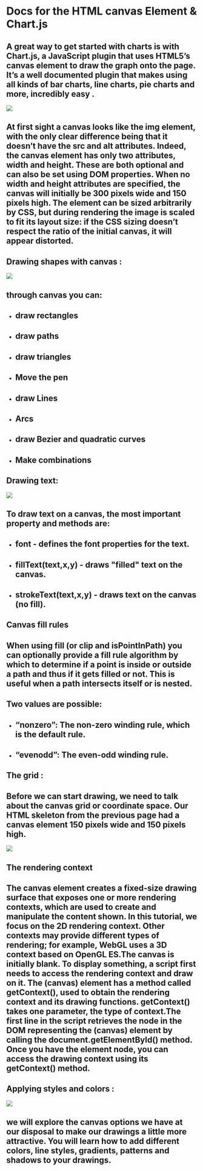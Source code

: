 # **Docs for the HTML canvas Element & Chart.js**

## **A great way to get started with charts is with Chart.js, a JavaScript plugin that uses HTML5’s canvas element to draw the graph onto the page. It’s a well documented plugin that makes using all kinds of bar charts, line charts, pie charts and more, incredibly easy .**
![](https://miro.medium.com/max/760/1*Vs0KD5q6PdT4_EaDK8b18A.jpeg)
## **At first sight a canvas looks like the img element, with the only clear difference being that it doesn’t have the src and alt attributes. Indeed, the canvas element has only two attributes, width and height. These are both optional and can also be set using DOM properties. When no width and height attributes are specified, the canvas will initially be 300 pixels wide and 150 pixels high. The element can be sized arbitrarily by CSS, but during rendering the image is scaled to fit its layout size: if the CSS sizing doesn’t respect the ratio of the initial canvas, it will appear distorted.**


## **Drawing shapes with canvas :**
![](https://lenadesign.org/wp-content/uploads/2020/01/canvas.jpg)
## **through canvas you can:**

+ ## draw rectangles
+ ## draw paths
+ ## draw triangles
+ ## Move the pen
+ ## draw Lines
+ ## Arcs
+ ## draw Bezier and quadratic curves
+ ## Make combinations


## **Drawing text:**
![](https://i.ytimg.com/vi/4cFZ-CV88zM/maxresdefault.jpg)

## **To draw text on a canvas, the most important property and methods are:**
+ ## font - defines the font properties for the text.
+ ## fillText(text,x,y) - draws "filled" text on the canvas.
+ ## strokeText(text,x,y) - draws text on the canvas (no fill).

## **Canvas fill rules**

## When using fill (or clip and isPointInPath) you can optionally provide a fill rule algorithm by which to determine if a point is inside or outside a path and thus if it gets filled or not. This is useful when a path intersects itself or is nested.

## Two values are possible:

+ ## “nonzero”: The non-zero winding rule, which is the default rule.

+ ## “evenodd”: The even-odd winding rule.

## **The grid :** 
## Before we can start drawing, we need to talk about the canvas grid or coordinate space. Our HTML skeleton from the previous page had a canvas element 150 pixels wide and 150 pixels high.
![](https://ae01.alicdn.com/kf/Hb6da072fb1a94d9587fd4787552ffb89r/5D-DIY-Blank-Grid-The-canvas-contains-Blank-canvas-glue-Cross-Stitch-Custom-Size-full-square.jpg_Q90.jpg_.webp)

## **The rendering context**
## The canvas element creates a fixed-size drawing surface that exposes one or more rendering contexts, which are used to create and manipulate the content shown. In this tutorial, we focus on the 2D rendering context. Other contexts may provide different types of rendering; for example, WebGL uses a 3D context based on OpenGL ES.The canvas is initially blank. To display something, a script first needs to access the rendering context and draw on it. The (canvas) element has a method called getContext(), used to obtain the rendering context and its drawing functions. getContext() takes one parameter, the type of context.The first line in the script retrieves the node in the DOM representing the (canvas) element by calling the document.getElementById() method. Once you have the element node, you can access the drawing context using its getContext() method.

## **Applying styles and colors :**
![](https://i1.wp.com/www.csscodelab.com/wp-content/uploads/2019/11/html-css-fatalistic-color-palette-ui-concept.png?fit=1024%2C715&ssl=1)
## we will explore the canvas options we have at our disposal to make our drawings a little more attractive. You will learn how to add different colors, line styles, gradients, patterns and shadows to your drawings.